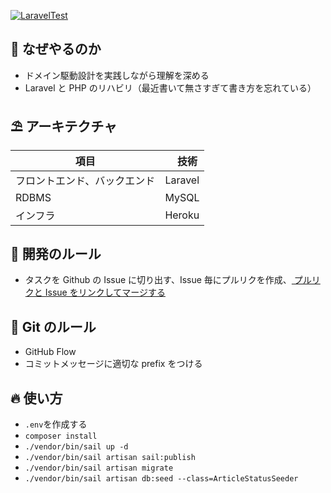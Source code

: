 [![LaravelTest](https://github.com/ryosuke1256/CommunityServiceTemplateDDD/actions/workflows/ci.yml/badge.svg)](https://github.com/ryosuke1256/CommunityServiceTemplateDDD/actions/workflows/ci.yml)

## 🎋 なぜやるのか

-   ドメイン駆動設計を実践しながら理解を深める
-   Laravel と PHP のリハビリ（最近書いて無さすぎて書き方を忘れている）

## ⛱ アーキテクチャ

| 項目                         | 　技術  |
| ---------------------------- | ------- |
| フロントエンド、バックエンド | Laravel |
| RDBMS                        | MySQL   |
| インフラ                     | Heroku  |

## 🗽 開発のルール

-   タスクを Github の Issue に切り出す、Issue 毎にプルリクを作成、[
    プルリクと Issue をリンクしてマージする](https://docs.github.com/ja/issues/tracking-your-work-with-issues/linking-a-pull-request-to-an-issue)

## 🦭 Git のルール

-   GitHub Flow
-   コミットメッセージに適切な prefix をつける

## 🔥 使い方

-   `.env`を作成する
-   `composer install`
-   `./vendor/bin/sail up -d`
-   `./vendor/bin/sail artisan sail:publish`
-   `./vendor/bin/sail artisan migrate`
-   `./vendor/bin/sail artisan db:seed --class=ArticleStatusSeeder`
